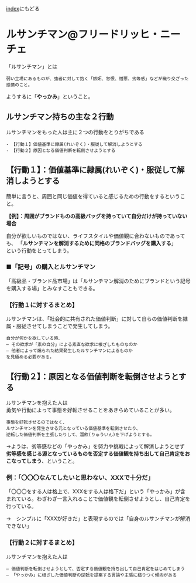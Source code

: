 [index](/mynote.github.io/)にもどる

# ルサンチマン@フリードリッヒ・ニーチェ

「ルサンチマン」とは

```
弱い立場にあるものが、強者に対して抱く「嫉妬、怨恨、憎悪、劣等感」などが織り交ざった感情のこと。
```

ようするに「**やっかみ**」ということ。


## ルサンチマン持ちの主な２行動

ルサンチマンをもった人は主に２つの行動をとりがちである

```
- 【行動１】価値基準に隷属(れいぞく)・服従して解消しようとする
- 【行動２】原因となる価値判断を転倒させようとする
```

## 【行動１】：価値基準に隷属(れいぞく)・服従して解消しようとする

簡単に言うと、周囲と同じ価値を得ていると感じるための行動をするということ。

**【例】：周囲がブランドものの高級バッグを持っていて自分だけが持っていない場合**

自分が欲しいものではない、ライフスタイルや価値観に合わないものであっても、  「**ルサンチマンを解消するために同格のブランドバッグを購入する**」  
という行動をとってしまう。

### ■「記号」の購入とルサンチマン

「高級品・ブランド品市場」は「ルサンチマン解消のためにブランドという記号を購入する場」とみなすこともできる。  

### 【行動１に対するまとめ】

ルサンチマンは、「社会的に共有された価値判断」に対して自らの価値判断を隷属・服従させてしまうことで発生してしまう。

```
自分が何かを欲している時、
― その欲求が「素の自分」による素直な欲求に根ざしたものなのか
― 他者によって煽られた結果発生したルサンチマンによるものか
を見極める必要がある。
```

## 【行動２】：原因となる価値判断を転倒させようとする

ルサンチマンを抱えた人は  
勇気や行動によって事態を好転させることをあきらめていることが多い。

```
事態を好転させるのではなく、
ルサンチマンを発生させる元となっている価値基準を転倒させたり、
逆転した価値判断を主張したりして、溜飲(りゅういん)を下げようとする。
```

→ようは、劣等感などの「やっかみ」を努力や挑戦によって解消しようとせず  
**劣等感を感じる源となっているものを否定する価値観を持ち出して自己肯定をおこなってしまう**、ということ。

### 例：「〇〇〇なんてしたいと思わない、XXXで十分だ」

「〇〇〇をする人は格上で、XXXをする人は格下だ」という「やっかみ」が含まれている。わざわざ一言入れることで価値観を転倒させようとし、自己肯定を行っている。

→　シンプルに「XXXが好きだ」と表現するのでは「自身のルサンチマンが解消できない」

### 【行動２に対するまとめ】

ルサンチマンを抱えた人は

```
― 価値判断を転倒させようとして、否定する価値観を持ち出して自己肯定をはじめてしまう
― 「やっかみ」に根ざした価値判断の逆転を提案する言論や主張に縋りつく傾向がある
```
